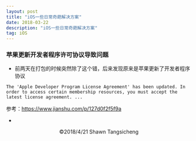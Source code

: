 ```yaml
---
layout: post
title: "iOS一些日常奇葩解决方案"
date: 2018-03-22
description: "iOS一些日常奇葩解决方案"
tag: iOS
---
```


### 苹果更新开发者程序许可协议导致问题

* 前两天在打包的时候突然除了这个错，后来发现原来是苹果更新了开发者程序协议

```
The 'Apple Developer Program License Agreement' has been updated. In order to access certain membership resources, you must accept the latest license agreement. ...

```
参考：https://www.jianshu.com/p/127d0f2f5f9a


*












<center>&copy;2018/4/21 Shawn Tangsicheng</center>
